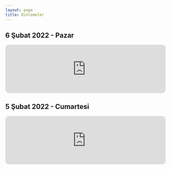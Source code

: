 ```yaml
---
layout: page
title: Dinlemeler
---
```


## 6 Şubat 2022 - Pazar

<iframe style="border-radius:12px" src="https://open.spotify.com/embed/episode/23AnibIAXvDGzSfCRGr9oh?utm_source=generator&theme=0" width="100%" height="152" frameBorder="0" allowfullscreen="" allow="autoplay; clipboard-write; encrypted-media; fullscreen; picture-in-picture"></iframe>

## 5 Şubat 2022 - Cumartesi

<iframe style="border-radius:12px" src="https://open.spotify.com/embed/episode/3EQmmOt8vFNLORacU3PsZb?utm_source=generator&theme=0" width="100%" height="152" frameBorder="0" allowfullscreen="" allow="autoplay; clipboard-write; encrypted-media; fullscreen; picture-in-picture"></iframe>